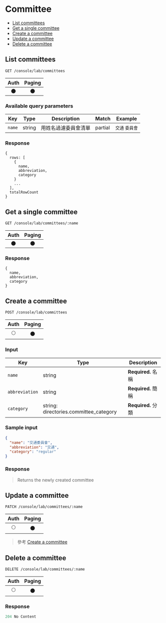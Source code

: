 # Committee

- [List committees](#list-committees)
- [Get a single committee](#get-a-single-committee)
- [Create a committee](#create-a-committee)
- [Update a committee](#update-a-committee)
- [Delete a committee](#delete-a-committee)

## List committees
```
GET /console/lab/committees
```

| Auth | Paging |
| :---: | :---: |
| 🌑 | 🌑 |

### Available query parameters

| Key | Type | Description | Match | Example |
| --- | --- | --- | --- | --- |
| `name` | string | 用姓名過濾委員會清單 | partial | `交通` `委員會` |

### Response
```
{
  rows: [
    {
      name,
      abbreviation,
      category
    }
    ...
  ],
  totalRowCount
}
```

## Get a single committee
```
GET /console/lab/committees/:name
```

| Auth | Paging |
| :---: | :---: |
| 🌑 | 🌑 |

### Response
```
{
  name,
  abbreviation,
  category
}
```

## Create a committee
```
POST /console/lab/committees
```

| Auth | Paging |
| :---: | :---: |
| 🌕 | 🌑 |

### Input

| Key | Type | Description |
| --- | --- | --- |
| `name` | string | **Required.** 名稱 |
| `abbreviation` | string | **Required.** 簡稱 |
| `category` | string: directories.committee_category | **Required.** 分類 |

### Sample input
```json
{
  "name": "交通委員會",
  "abbreviation": "交通",
  "category": "regular"
}
```

### Response
> Returns the newly created committee

## Update a committee
```
PATCH /console/lab/committees/:name
```

| Auth | Paging |
| :---: | :---: |
| 🌕 | 🌑 |

> 參考 [Create a committee](#create-a-committee)

## Delete a committee
```
DELETE /console/lab/committees/:name
```

| Auth | Paging |
| :---: | :---: |
| 🌕 | 🌑 |

### Response
```javascript
204 No Content
```
